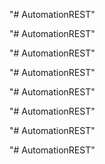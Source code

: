 "# AutomationREST" 

"# AutomationREST" 

"# AutomationREST" 

"# AutomationREST" 

"# AutomationREST" 

"# AutomationREST" 

"# AutomationREST" 

"# AutomationREST" 
